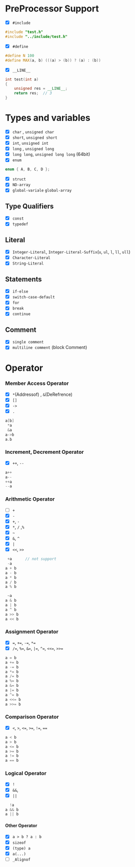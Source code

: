# PreProcessor Support
- [x] `#include`
```c++
#include "test.h"
#include "../include/test.h"
```
- [x] `#define` 
```c++
#define N 100
#define MAX(a, b) (((a) > (b)) ? (a) : (b))
```
- [x] `__LINE__`
```c++
int test(int a)
{
	unsigned res = __LINE__; 
	return res;  // 3
}
```

# Types and variables
+ [x] `char` , `unsigned char`
+ [x] `short`, `unsigned short`
+ [x] `int`, `unsigned int`
+ [x] `long` , `unsigned long`
+ [x] `long long`,  `unsigned long long` (64bit)
+ [x] `enum`
```c++
enum { A, B, C, D };
```
- [x] `struct`
- [x] `ND-array`
- [x] `global-variale` `global-array`

## Type Qualifiers
- [x] `const`
- [x] `typedef`

## Literal
- [x] `Integer-Literal`, `Integer-Literal-Suffix`(`u`, `ul`, `l`, `ll`, `ull`)
- [x] `Character-Literal`
- [x] `String-Literal`

## Statements
- [x] `if-else`
- [x] `switch-case-default`
- [x] `for`
- [x] `break`
- [x] `continue`

## Comment
- [x] `single comment`
- [x] `multiline comment` (block Comment)

# Operator

### Member Access Operator
- [x] `*`(Addressof) , `&`(DeRefrence)
- [x] `[]`
- [x] `->`
- [x] `.`

```cpp
a[b]
 *a
 &a
a->b
a.b
```

### Increment, Decrement Operator
- [x] `++`, `--`
```cpp
a++
a--
++a
--a
```

### Arithmetic Operator
- [ ] `+`
- [x] `-`
- [x] `+`, `-` 
- [x] `*`, `/` ,`%`
- [x] `~`
- [x] `&`, `^`
- [x] `|`
- [x] `<<`, `>>`
```c++
 +a      // not support
 -a
a + b 
a - b
a * b
a / b
a % b

 ~a      
a & b
a | b    
a ^ b
a >> b
a << b
```

### Assignment Operator
- [x] `=`, `+=`, `-=`, `*=`
- [x] `/=`, `%=`, `&=`, `|=`, `^=`, `<<=`, `>>=`
```c++
a = b
a += b
a -= b
a *= b
a /= b
a %= b
a &= b
a |= b
a ^= b
a <<= b
a >>= b
```

### Comparison Operator
- [x] `<`, `>`, `<=`, `>=`, `!=`, `==`
```cpp
a < b
a > b
a <= b
a >= b
a != b
a == b
```


### Logical Operator
- [x] `!`
- [x] `&&`, 
- [x] `||`
```cpp
  !a
a && b
a || b
```

#### Other Operator
- [x] `a > b ? a : b`
- [x] `sizeof`
- [x] `(type) a`
- [x] `a(...)`
- [ ] `_Alignof`
